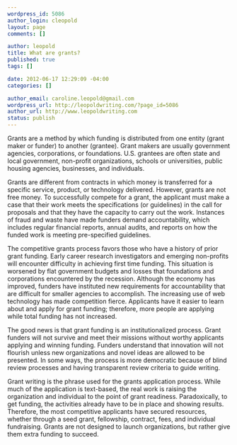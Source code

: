 ```yaml
--- 
wordpress_id: 5086
author_login: cleopold
layout: page
comments: []

author: leopold
title: What are grants?
published: true
tags: []

date: 2012-06-17 12:29:09 -04:00
categories: []

author_email: caroline.leopold@gmail.com
wordpress_url: http://leopoldwriting.com/?page_id=5086
author_url: http://www.leopoldwriting.com
status: publish
---
```

Grants are a method by which funding is distributed from one entity (grant maker or funder) to another (grantee). Grant makers are usually government agencies, corporations, or foundations. U.S. grantees are often state and local government, non-profit organizations, schools or universities, public housing agencies, businesses, and individuals.

Grants are different from contracts in which money is transferred for a specific service, product, or technology delivered. However, grants are not free money. To successfully compete for a grant, the applicant must make a case that their work meets the specifications (or guidelines) in the call for proposals and that they have the capacity to carry out the work. Instances of fraud and waste have made funders demand accountability, which includes regular financial reports, annual audits, and reports on how the funded work is meeting pre-specified guidelines.

The competitive grants process favors those who have a history of prior grant funding. Early career research investigators and emerging non-profits will encounter difficulty in achieving first time funding. This situation is worsened by flat government budgets and losses that foundations and corporations encountered by the recession. Although the economy has improved, funders have instituted new requirements for accountability that are difficult for smaller agencies to accomplish. The increasing use of web technology has made competition fierce. Applicants have it easier to learn about and apply for grant funding; therefore, more people are applying while total funding has not increased.

The good news is that grant funding is an institutionalized process. Grant funders will not survive and meet their missions without worthy applicants applying and winning funding. Funders understand that innovation will not flourish unless new organizations and novel ideas are allowed to be presented. In some ways, the process is more democratic because of blind review processes and having transparent review criteria to guide writing.

Grant writing is the phrase used for the grants application process. While much of the application is text-based, the real work is raising the organization and individual to the point of grant readiness. Paradoxically, to get funding, the activities already have to be in place and showing results. Therefore, the most competitive applicants have secured resources, whether through a seed grant, fellowship, contract, fees, and individual fundraising. Grants are not designed to launch organizations, but rather give them extra funding to succeed.
